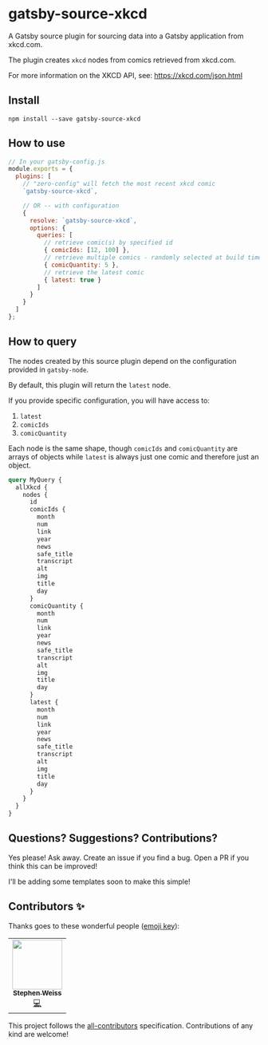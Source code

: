 # gatsby-source-xkcd

A Gatsby source plugin for sourcing data into a Gatsby application from xkcd.com.

The plugin creates `xkcd` nodes from comics retrieved from xkcd.com.

For more information on the XKCD API, see: https://xkcd.com/json.html

## Install

`npm install --save gatsby-source-xkcd`

## How to use

```javascript
// In your gatsby-config.js
module.exports = {
  plugins: [
    // "zero-config" will fetch the most recent xkcd comic
    `gatsby-source-xkcd`,

    // OR -- with configuration
    {
      resolve: `gatsby-source-xkcd`,
      options: {
        queries: [
          // retrieve comic(s) by specified id
          { comicIds: [12, 100] },
          // retrieve multiple comics - randomly selected at build time
          { comicQuantity: 5 },
          // retrieve the latest comic
          { latest: true }
        ]
      }
    }
  ]
};
```

## How to query

The nodes created by this source plugin depend on the configuration provided in `gatsby-node`.

By default, this plugin will return the `latest` node.

If you provide specific configuration, you will have access to:

1. `latest`
2. `comicIds`
3. `comicQuantity`

Each node is the same shape, though `comicIds` and `comicQuantity` are arrays of objects while `latest` is always just one comic and therefore just an object.

```graphql
query MyQuery {
  allXkcd {
    nodes {
      id
      comicIds {
        month
        num
        link
        year
        news
        safe_title
        transcript
        alt
        img
        title
        day
      }
      comicQuantity {
        month
        num
        link
        year
        news
        safe_title
        transcript
        alt
        img
        title
        day
      }
      latest {
        month
        num
        link
        year
        news
        safe_title
        transcript
        alt
        img
        title
        day
      }
    }
  }
}
```

## Questions? Suggestions? Contributions?

Yes please! Ask away. Create an issue if you find a bug. Open a PR if you think this can be improved!

I'll be adding some templates soon to make this simple!

## Contributors ✨

Thanks goes to these wonderful people ([emoji key](https://allcontributors.org/docs/en/emoji-key)):

<!-- ALL-CONTRIBUTORS-LIST:START - Do not remove or modify this section -->
<!-- prettier-ignore-start -->
<!-- markdownlint-disable -->
<table>
  <tr>
    <td align="center"><a href="https://github.com/stephencweiss"><img src="https://avatars3.githubusercontent.com/u/39878535?s=400&v=4" width="100px;" alt=""/><br /><sub><b>Stephen Weiss</b></sub></a><br /><a href="https://github.com/formatjs/formatjs/commits?author=pyrocat101" title="Code">💻</a></td>
  </tr>
</table>

<!-- markdownlint-enable -->
<!-- prettier-ignore-end -->

<!-- ALL-CONTRIBUTORS-LIST:END -->
This project follows the [all-contributors](https://allcontributors.org/) specification. Contributions of any kind are welcome!